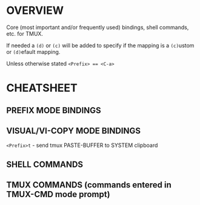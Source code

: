 # OVERVIEW 
Core (most important and/or frequently used) bindings, shell commands, etc. for TMUX.

If needed a `(d)` or `(c)` will be added to specify if the mapping is a `(c)`ustom or `(d)`efault mapping.

Unless otherwise stated `<Prefix> == <C-a>`


# CHEATSHEET

## PREFIX MODE BINDINGS


## VISUAL/VI-COPY MODE BINDINGS
`<Prefix>t`  -  send tmux PASTE-BUFFER to SYSTEM clipboard




## SHELL COMMANDS



## TMUX COMMANDS (commands entered in TMUX-CMD mode prompt)

